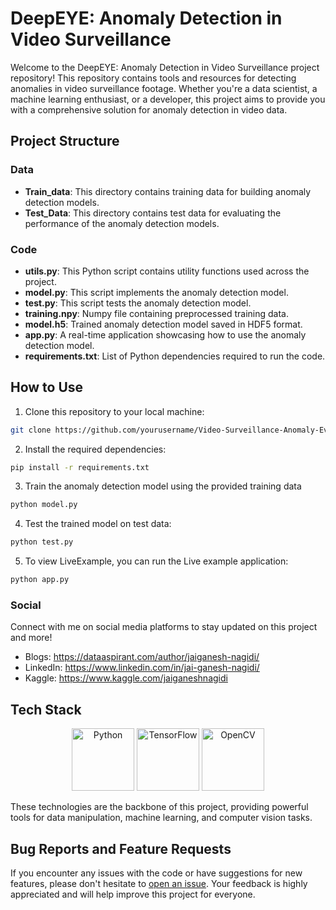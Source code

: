 # DeepEYE: Anomaly Detection in Video Surveillance

Welcome to the DeepEYE: Anomaly Detection in Video Surveillance project repository! This repository contains tools and resources for detecting anomalies in video surveillance footage. Whether you're a data scientist, a machine learning enthusiast, or a developer, this project aims to provide you with a comprehensive solution for anomaly detection in video data.

## Project Structure

### Data
- **Train_data**: This directory contains training data for building anomaly detection models.
- **Test_Data**: This directory contains test data for evaluating the performance of the anomaly detection models.

### Code
- **utils.py**: This Python script contains utility functions used across the project.
- **model.py**: This script implements the anomaly detection model.
- **test.py**: This script tests the anomaly detection model.
- **training.npy**: Numpy file containing preprocessed training data.
- **model.h5**: Trained anomaly detection model saved in HDF5 format.
- **app.py**: A real-time application showcasing how to use the anomaly detection model.
- **requirements.txt**: List of Python dependencies required to run the code.

## How to Use
1. Clone this repository to your local machine:

```bash
git clone https://github.com/yourusername/Video-Surveillance-Anomaly-Event-Detection.git
```
2. Install the required dependencies:
```bash
pip install -r requirements.txt
```
3. Train the anomaly detection model using the provided training data
```bash
python model.py
```
4. Test the trained model on test data:
```bash
python test.py
```

5. To view LiveExample, you can run the Live example application:
```bash
python app.py
```

### Social
Connect with me on social media platforms to stay updated on this project and more!

- Blogs: https://dataaspirant.com/author/jaiganesh-nagidi/
- LinkedIn: https://www.linkedin.com/in/jai-ganesh-nagidi/
- Kaggle: https://www.kaggle.com/jaiganeshnagidi

## Tech Stack

<div align="center">
    <img src="https://upload.wikimedia.org/wikipedia/commons/c/c3/Python-logo-notext.svg" alt="Python" width="100" height="100"/>
    <img src="https://upload.wikimedia.org/wikipedia/commons/2/2d/Tensorflow_logo.svg" alt="TensorFlow" width="100" height="100"/>
    <img src="https://upload.wikimedia.org/wikipedia/commons/3/32/OpenCV_Logo_with_text_svg_version.svg" alt="OpenCV" width="100" height="100"/>
</div>

These technologies are the backbone of this project, providing powerful tools for data manipulation, machine learning, and computer vision tasks.

## Bug Reports and Feature Requests

If you encounter any issues with the code or have suggestions for new features, please don't hesitate to [open an issue](https://github.com/yourusername/Video-Surveillance-Anomaly-Event-Detection/issues). Your feedback is highly appreciated and will help improve this project for everyone.

